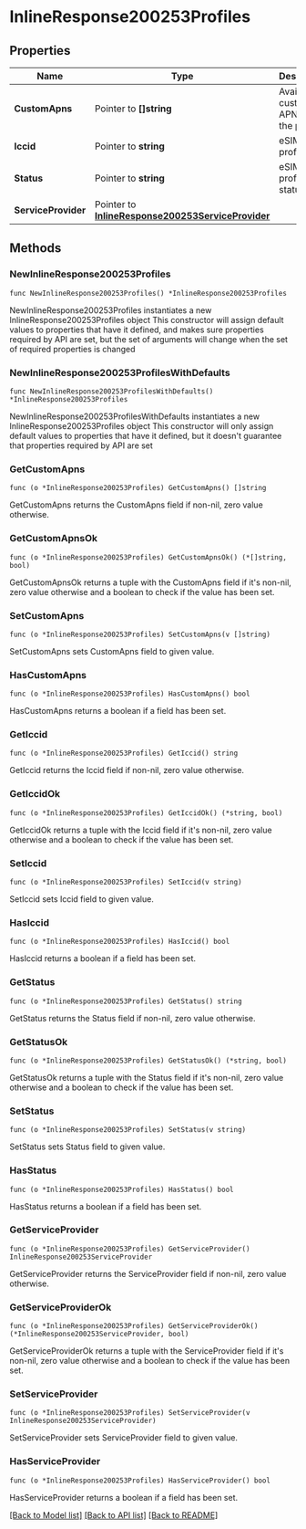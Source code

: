 # InlineResponse200253Profiles

## Properties

Name | Type | Description | Notes
------------ | ------------- | ------------- | -------------
**CustomApns** | Pointer to **[]string** | Available custom APNs for the profile | [optional] 
**Iccid** | Pointer to **string** | eSIM profile ID | [optional] 
**Status** | Pointer to **string** | eSIM profile status | [optional] 
**ServiceProvider** | Pointer to [**InlineResponse200253ServiceProvider**](InlineResponse200253ServiceProvider.md) |  | [optional] 

## Methods

### NewInlineResponse200253Profiles

`func NewInlineResponse200253Profiles() *InlineResponse200253Profiles`

NewInlineResponse200253Profiles instantiates a new InlineResponse200253Profiles object
This constructor will assign default values to properties that have it defined,
and makes sure properties required by API are set, but the set of arguments
will change when the set of required properties is changed

### NewInlineResponse200253ProfilesWithDefaults

`func NewInlineResponse200253ProfilesWithDefaults() *InlineResponse200253Profiles`

NewInlineResponse200253ProfilesWithDefaults instantiates a new InlineResponse200253Profiles object
This constructor will only assign default values to properties that have it defined,
but it doesn't guarantee that properties required by API are set

### GetCustomApns

`func (o *InlineResponse200253Profiles) GetCustomApns() []string`

GetCustomApns returns the CustomApns field if non-nil, zero value otherwise.

### GetCustomApnsOk

`func (o *InlineResponse200253Profiles) GetCustomApnsOk() (*[]string, bool)`

GetCustomApnsOk returns a tuple with the CustomApns field if it's non-nil, zero value otherwise
and a boolean to check if the value has been set.

### SetCustomApns

`func (o *InlineResponse200253Profiles) SetCustomApns(v []string)`

SetCustomApns sets CustomApns field to given value.

### HasCustomApns

`func (o *InlineResponse200253Profiles) HasCustomApns() bool`

HasCustomApns returns a boolean if a field has been set.

### GetIccid

`func (o *InlineResponse200253Profiles) GetIccid() string`

GetIccid returns the Iccid field if non-nil, zero value otherwise.

### GetIccidOk

`func (o *InlineResponse200253Profiles) GetIccidOk() (*string, bool)`

GetIccidOk returns a tuple with the Iccid field if it's non-nil, zero value otherwise
and a boolean to check if the value has been set.

### SetIccid

`func (o *InlineResponse200253Profiles) SetIccid(v string)`

SetIccid sets Iccid field to given value.

### HasIccid

`func (o *InlineResponse200253Profiles) HasIccid() bool`

HasIccid returns a boolean if a field has been set.

### GetStatus

`func (o *InlineResponse200253Profiles) GetStatus() string`

GetStatus returns the Status field if non-nil, zero value otherwise.

### GetStatusOk

`func (o *InlineResponse200253Profiles) GetStatusOk() (*string, bool)`

GetStatusOk returns a tuple with the Status field if it's non-nil, zero value otherwise
and a boolean to check if the value has been set.

### SetStatus

`func (o *InlineResponse200253Profiles) SetStatus(v string)`

SetStatus sets Status field to given value.

### HasStatus

`func (o *InlineResponse200253Profiles) HasStatus() bool`

HasStatus returns a boolean if a field has been set.

### GetServiceProvider

`func (o *InlineResponse200253Profiles) GetServiceProvider() InlineResponse200253ServiceProvider`

GetServiceProvider returns the ServiceProvider field if non-nil, zero value otherwise.

### GetServiceProviderOk

`func (o *InlineResponse200253Profiles) GetServiceProviderOk() (*InlineResponse200253ServiceProvider, bool)`

GetServiceProviderOk returns a tuple with the ServiceProvider field if it's non-nil, zero value otherwise
and a boolean to check if the value has been set.

### SetServiceProvider

`func (o *InlineResponse200253Profiles) SetServiceProvider(v InlineResponse200253ServiceProvider)`

SetServiceProvider sets ServiceProvider field to given value.

### HasServiceProvider

`func (o *InlineResponse200253Profiles) HasServiceProvider() bool`

HasServiceProvider returns a boolean if a field has been set.


[[Back to Model list]](../README.md#documentation-for-models) [[Back to API list]](../README.md#documentation-for-api-endpoints) [[Back to README]](../README.md)


